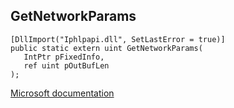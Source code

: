 ## GetNetworkParams

```
[DllImport("Iphlpapi.dll", SetLastError = true)]
public static extern uint GetNetworkParams(
   IntPtr pFixedInfo,
   ref uint pOutBufLen
);
```

[Microsoft documentation](https://docs.microsoft.com/en-us/windows/win32/api/iphlpapi/nf-iphlpapi-getnetworkparams)

